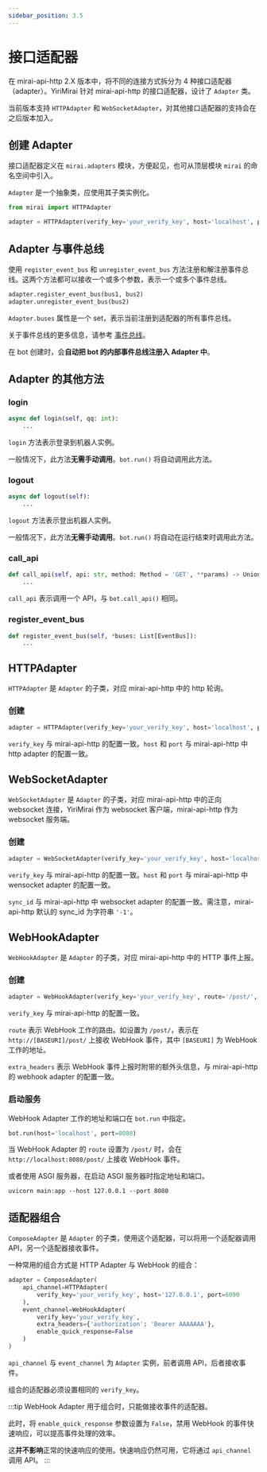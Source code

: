```yaml
---
sidebar_position: 3.5
---
```


# 接口适配器

在 mirai-api-http 2.X 版本中，将不同的连接方式拆分为 4 种接口适配器（adapter）。YiriMirai 针对 mirai-api-http 的接口适配器，设计了 `Adapter` 类。

当前版本支持 `HTTPAdapter` 和 `WebSocketAdapter`，对其他接口适配器的支持会在之后版本加入。

## 创建 Adapter

接口适配器定义在 `mirai.adapters` 模块，方便起见，也可从顶层模块 `mirai` 的命名空间中引入。

`Adapter` 是一个抽象类，应使用其子类实例化。

```python
from mirai import HTTPAdapter

adapter = HTTPAdapter(verify_key='your_verify_key', host='localhost', port=8080)
```

## Adapter 与事件总线

使用 `register_event_bus` 和 `unregister_event_bus` 方法注册和解注册事件总线。这两个方法都可以接收一个或多个参数，表示一个或多个事件总线。

```python
adapter.register_event_bus(bus1, bus2)
adapter.unregister_event_bus(bus2)
```

`Adapter.buses` 属性是一个 set，表示当前注册到适配器的所有事件总线。

关于事件总线的更多信息，请参考 [事件总线](../advanced/event-bus.mdx)。

在 bot 创建时，会**自动把 bot 的内部事件总线注册入 Adapter 中**。

## Adapter 的其他方法

### login

```python
async def login(self, qq: int):
    ...
```

`login` 方法表示登录到机器人实例。

一般情况下，此方法**无需手动调用**。`bot.run()` 将自动调用此方法。

### logout

```python
async def logout(self):
    ...
```

`logout` 方法表示登出机器人实例。

一般情况下，此方法**无需手动调用**。`bot.run()` 将自动在运行结束时调用此方法。

### call_api

```python
def call_api(self, api: str, method: Method = 'GET', **params) ‑> Union[Awaitable[Any], Any]:
    ...
```

`call_api` 表示调用一个 API，与 `bot.call_api()` 相同。

### register_event_bus

```python
def register_event_bus(self, *buses: List[EventBus]):
    ...
```

## HTTPAdapter

`HTTPAdapter` 是 `Adapter` 的子类，对应 mirai-api-http 中的 http 轮询。

### 创建

```python
adapter = HTTPAdapter(verify_key='your_verify_key', host='localhost', port=8080)
```

`verify_key` 与 mirai-api-http 的配置一致。`host` 和 `port` 与 mirai-api-http 中 http adapter 的配置一致。

## WebSocketAdapter

`WebSocketAdapter` 是 `Adapter` 的子类，对应 mirai-api-http 中的正向 websocket 连接，YiriMirai 作为 websocket 客户端，mirai-api-http 作为 websocket 服务端。

### 创建

```python
adapter = WebSocketAdapter(verify_key='your_verify_key', host='localhost', port=8080, sync_id='-1')
```

`verify_key` 与 mirai-api-http 的配置一致。`host` 和 `port` 与 mirai-api-http 中 wensocket adapter 的配置一致。

`sync_id` 与 mirai-api-http 中 websocket adapter 的配置一致。需注意，mirai-api-http 默认的 sync_id 为字符串 `'-1'`。

## WebHookAdapter

`WebHookAdapter` 是 `Adapter` 的子类，对应 mirai-api-http 中的 HTTP 事件上报。

### 创建

```python
adapter = WebHookAdapter(verify_key='your_verify_key', route='/post/', extra_headers={'Authorization': 'bearer AAAAAA'})
```

`verify_key` 与 mirai-api-http 的配置一致。

`route` 表示 WebHook 工作的路由。如设置为 `/post/`，表示在 `http://[BASEURI]/post/` 上接收 WebHook 事件，其中 `[BASEURI]` 为 WebHook 工作的地址。

`extra_headers` 表示 WebHook 事件上报时附带的额外头信息，与 mirai-api-http 的 webhook adapter 的配置一致。

### 启动服务

WebHook Adapter 工作的地址和端口在 `bot.run` 中指定。

```python
bot.run(host='localhost', port=8080)
```

当 WebHook Adapter 的 `route` 设置为 `/post/` 时，会在 `http://localhost:8080/post/` 上接收 WebHook 事件。

或者使用 ASGI 服务器，在启动 ASGI 服务器时指定地址和端口。

```shell
uvicorn main:app --host 127.0.0.1 --port 8080
```

## 适配器组合

`ComposeAdapter` 是 `Adapter` 的子类，使用这个适配器，可以将用一个适配器调用 API，另一个适配器接收事件。

一种常用的组合方式是 HTTP Adapter 与 WebHook 的组合：

```python
adapter = ComposeAdapter(
    api_channel=HTTPAdapter(
        verify_key='your_verify_key', host='127.0.0.1', port=6090
    ),
    event_channel=WebHookAdapter(
        verify_key='your_verify_key',
        extra_headers={'authorization': 'Bearer AAAAAAA'},
        enable_quick_response=False
    )
)
```

`api_channel` 与 `event_channel` 为 `Adapter` 实例，前者调用 API，后者接收事件。

组合的适配器必须设置相同的 `verify_key`。

:::tip
WebHook Adapter 用于组合时，只能做接收事件的适配器。

此时，将 `enable_quick_response` 参数设置为 `False`，禁用 WebHook 的事件快速响应，可以提高事件处理的效率。

这**并不影响**正常的快速响应的使用。快速响应仍然可用，它将通过 `api_channel` 调用 API。
:::
